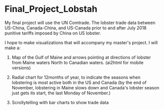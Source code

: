 # Final_Project_Lobstah

My final project will use the UN Comtrade. The lobster trade data between US-China, Canada-China, and US-Canada prior to and after July 2018 punitive tariffs imposed by China on US lobster.

I hope to make visualizations that will accompany my master's project. I will make a:

1. Map of the Gulf of Maine and arrows pointing at directions of lobster from Maine waters North to Canadian waters. (ai2html for mobile versions)

2. Radial chart for 12months of year, to indicate the seasons when lobstering is most active both in the US and Canada (by the end of November, lobstering in Maine slows down and Canada's lobster season just gets its start, the last Monday of November.)

3. Scrollytelling with bar charts to show trade data
